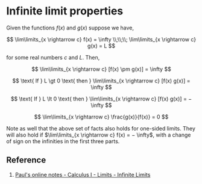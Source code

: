 # Infinite limit properties

Given the functions $f(x)$ and $g(x)$ suppose we have,

$$
\lim\limits_{x \rightarrow c} f(x) = \infty
\\;\\;\\;
\lim\limits_{x \rightarrow c} g(x) = L
$$

for some real numbers $c$ and $L$. Then,

$$
\lim\limits_{x \rightarrow c} [f(x) \pm g(x)] = \infty
$$

$$
\text{ If } L \gt 0 \text{ then } \lim\limits_{x \rightarrow c} [f(x) g(x)] = \infty
$$

$$
\text{ If } L \lt 0 \text{ then } \lim\limits_{x \rightarrow c} [f(x) g(x)] = − \infty
$$

$$
\lim\limits_{x \rightarrow c} \frac{g(x)}{f(x)} = 0
$$

Note as well that the above set of facts also holds for one-sided limits. They will also hold if $\lim\limits_{x \rightarrow c} f(x) = − \infty$, with a change of sign on the infinities in the first three parts.

## Reference

1. [Paul's online notes - Calculus I - Limits - Infinite Limits](https://tutorial.math.lamar.edu/Classes/CalcI/InfiniteLimits.aspx)